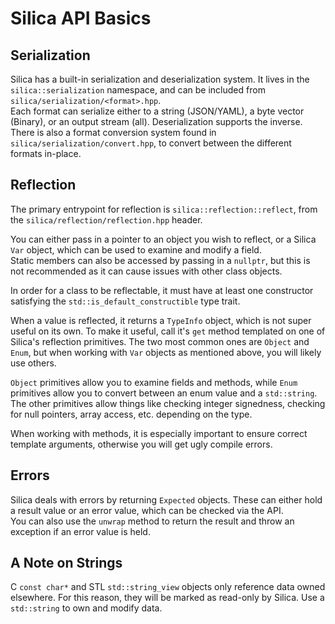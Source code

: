 # Silica API Basics

## Serialization
Silica has a built-in serialization and deserialization system. It lives in the `silica::serialization` namespace, and can be included from `silica/serialization/<format>.hpp`.  
Each format can serialize either to a string (JSON/YAML), a byte vector (Binary), or an output stream (all). Deserialization supports the inverse.  
There is also a format conversion system found in `silica/serialization/convert.hpp`, to convert between the different formats in-place.

## Reflection
The primary entrypoint for reflection is `silica::reflection::reflect`, from the `silica/reflection/reflection.hpp` header.  

You can either pass in a pointer to an object you wish to reflect, or a Silica `Var` object, which can be used to examine and modify a field.  
Static members can also be accessed by passing in a `nullptr`, but this is not recommended as it can cause issues with other class objects.  

In order for a class to be reflectable, it must have at least one constructor satisfying the  `std::is_default_constructible` type trait.  

When a value is reflected, it returns a `TypeInfo` object, which is not super useful on its own.
To make it useful, call it's `get` method templated on one of Silica's reflection primitives.  The two most common ones are `Object` and `Enum`, but when working with `Var` objects as mentioned above, you will likely use others.  

`Object` primitives allow you to examine fields and methods, while `Enum` primitives allow you to convert between an enum value and a `std::string`.   The other primitives allow things like checking integer signedness, checking for null pointers, array access, etc. depending on the type.  

When working with methods, it is especially important to ensure correct template arguments, otherwise you will get ugly compile errors.

## Errors
Silica deals with errors by returning `Expected` objects. These can either hold a result value or an error value, which can be checked via the API.  
You can also use the `unwrap` method to return the result and throw an exception if an error value is held.

## A Note on Strings
C `const char*` and STL `std::string_view` objects only reference data owned elsewhere. For this reason, they will be marked as read-only by Silica. Use a `std::string` to own and modify data.
